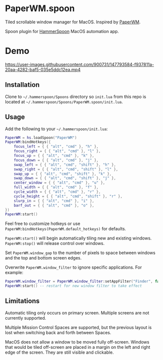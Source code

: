 # PaperWM.spoon

Tiled scrollable window manager for MacOS. Inspired by
[PaperWM](https://github.com/paperwm/PaperWM).

Spoon plugin for [HammerSpoon](https://www.hammerspoon.org) MacOS automation app.

# Demo

https://user-images.githubusercontent.com/900731/147793584-f937811a-20aa-4282-baf5-035e5ddc12ea.mp4

## Installation

Clone to `~/.hammerspoon/Spoons` directory so `init.lua` from this repo is
located at `~/.hammerspoon/Spoons/PaperWM.spoon/init.lua`.

## Usage

Add the following to your `~/.hammerspoon/init.lua`:

```lua
PaperWM = hs.loadSpoon("PaperWM")
PaperWM:bindHotkeys({
    focus_left = { { "alt", "cmd" }, "h" },
    focus_right = { { "alt", "cmd" }, "l" },
    focus_up = { { "alt", "cmd" }, "k" },
    focus_down = { { "alt", "cmd" }, "j" },
    swap_left = { { "alt", "cmd", "shift" }, "h" },
    swap_right = { { "alt", "cmd", "shift" }, "l" },
    swap_up = { { "alt", "cmd", "shift" }, "k" },
    swap_down = { { "alt", "cmd", "shift" }, "j" },
    center_window = { { "alt", "cmd" }, "u" },
    full_width = { { "alt", "cmd" }, "f" },
    cycle_width = { { "alt", "cmd" }, "r" },
    cycle_height = { { "alt", "cmd", "shift" }, "r" },
    slurp_in = { { "alt", "cmd" }, "i" },
    barf_out = { { "alt", "cmd" }, "o" },
})
PaperWM:start()
```

Feel free to customize hotkeys or use
`PaperWM:bindHotkeys(PaperWM.default_hotkeys)` for defaults.

`PaperWM:start()` will begin automatically tiling new and existing windows. `PaperWM:stop()` will
release control over windows.

Set `PaperWM.window_gap` to the number of pixels to space between windows and
the top and bottom screen edges.

Overwrite `PaperWM.window_filter` to ignore specific applications. For example:

```lua
PaperWM.window_filter = PaperWM.window_filter:setAppFilter("Finder", false)
PaperWM:start() -- restart for new window filter to take effect
```

## Limitations

Automatic tiling only occurs on primary screen. Multiple screens are not
currently supported.

Multiple Mission Control Spaces are supported, but the previous layout is
lost when switching back and forth between Spaces.

MacOS does not allow a window to be moved fully off-screen. Windows that would
be tiled off-screen are placed in a margin on the left and right edge of the
screen. They are still visible and clickable.
